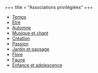+++
title = "Associations privilégiées"
+++
- [Temps](/categories/temps)
- [Etre](/categories/etre)
- [Automne](/categories/automne)
- [Musique et chant](/categories/musique-et-chant)
- [Création](/categories/création)
- [Passion](/categories/passion)
- [Jardin et paysage](/categories/jardin-et-paysage)
- [Flore](/categories/flore)
- [Faune](/categories/faune)
- [Enfance et adolescence](/categories/enfance-et-adolescence)
